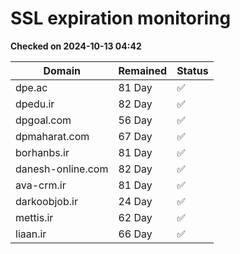 # SSL expiration monitoring

**Checked on 2024-10-13 04:42**

| Domain | Remained | Status       |
|--------|----------|--------------|
| dpe.ac     | 81 Day   | ✅ |
| dpedu.ir     | 82 Day   | ✅ |
| dpgoal.com     | 56 Day   | ✅ |
| dpmaharat.com     | 67 Day   | ✅ |
| borhanbs.ir     | 81 Day   | ✅ |
| danesh-online.com     | 82 Day   | ✅ |
| ava-crm.ir     | 81 Day   | ✅ |
| darkoobjob.ir     | 24 Day   | ✅ |
| mettis.ir     | 62 Day   | ✅ |
| liaan.ir     | 66 Day   | ✅ |
